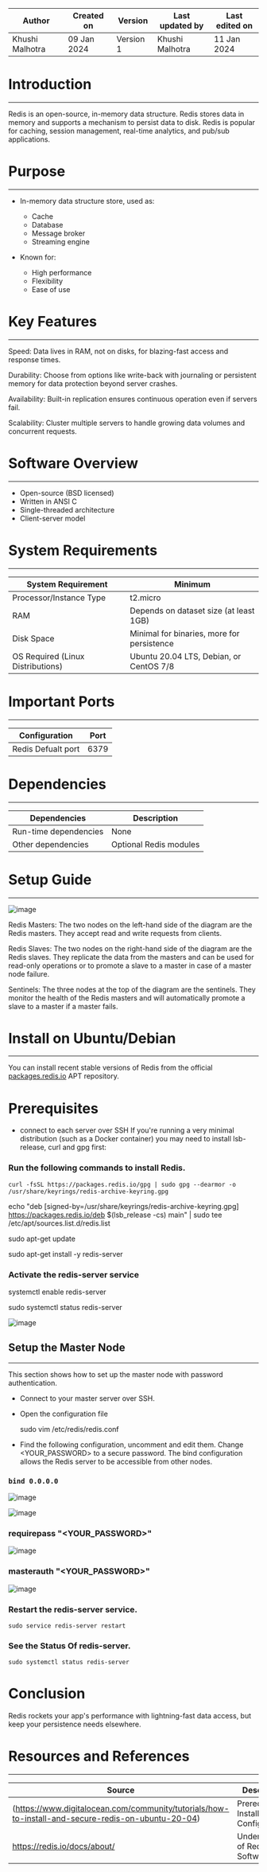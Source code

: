 

|   Author        |  Created on   |  Version   | Last updated by  | Last edited on |
| --------------- | --------------| -----------|----------------- | -------------- |
| Khushi Malhotra |  09 Jan 2024  |  Version 1 | Khushi Malhotra  | 11 Jan 2024    |


# Introduction
-----------------------------------------------------------------------------------------------------------------------------------------------------------
Redis is an open-source, in-memory data structure. Redis stores data in memory and supports a mechanism to persist data to disk. Redis is popular for caching, session management, real-time analytics, and pub/sub applications.

# Purpose
---------------------------------------------------------------------------------------------------------------------------------------------------------
   
- In-memory data structure store, used as:
	- Cache
	- Database
	- Message broker
	- Streaming engine

- Known for:
	- High performance
	- Flexibility
	- Ease of use 
 

# Key Features
---------------------------------------------------------------------------------------------------------------------------------------------------------

Speed: Data lives in RAM, not on disks, for blazing-fast access and response times.

Durability: Choose from options like write-back with journaling or persistent memory for data protection beyond server crashes.

Availability: Built-in replication ensures continuous operation even if servers fail.

Scalability: Cluster multiple servers to handle growing data volumes and concurrent requests.

# Software Overview
---------------------------------------------------------------------------------------------------------------------------------------------------------
- Open-source (BSD licensed)
- Written in ANSI C
- Single-threaded architecture
- Client-server model

# System Requirements
---------------------------------------------------------------------------------------------------------------------------------------------------------
|   System Requirement              |             Minimum                        |
|-----------------------------------|--------------------------------------------|
| Processor/Instance Type           |             t2.micro                       | 
| RAM                               | Depends on dataset size (at least 1GB)     |
| Disk Space                        | Minimal for binaries, more for persistence |            
| OS Required (Linux Distributions) | Ubuntu 20.04 LTS, Debian, or CentOS 7/8    |

# Important Ports
---------------------------------------------------------------------------------------------------------------------------------------------------------

| Configuration       | Port  | 
| ------------------- |-------|
| Redis Defualt port  | 6379  |

                                                                   
# Dependencies
---------------------------------------------------------------------------------------------------------------------------------------------------------

| Dependencies           | Description            | 
| ---------------------- |------------------------|           
| Run-time dependencies  | None                   |
| Other dependencies     | Optional Redis modules |


# Setup Guide
---------------------------------------------------------------------------------------------------------------------------------------------------------
![image](https://github.com/avengers-p7/Documentation/assets/156056460/1f731c1d-e0d3-4f91-aa93-3f9ac6b8830e)

Redis Masters: The two nodes on the left-hand side of the diagram are the Redis masters. They accept read and write requests from clients.

Redis Slaves: The two nodes on the right-hand side of the diagram are the Redis slaves. They replicate the data from the masters and can be used for read-only operations or to promote a slave to a master in case of a master node failure.

Sentinels: The three nodes at the top of the diagram are the sentinels. They monitor the health of the Redis masters and will automatically promote a slave to a master if a master fails.

# Install on Ubuntu/Debian
---------------------------------------------------------------------------------------------------------------------------------------------------------
You can install recent stable versions of Redis from the official [packages.redis.io](http://packages.redis.io/) APT repository.

# Prerequisites
- connect to each server over SSH
If you're running a very minimal distribution (such as a Docker container) you may need to install lsb-release, curl and gpg first:

### Run the following commands to install Redis.

    curl -fsSL https://packages.redis.io/gpg | sudo gpg --dearmor -o /usr/share/keyrings/redis-archive-keyring.gpg 

echo "deb [signed-by=/usr/share/keyrings/redis-archive-keyring.gpg] https://packages.redis.io/deb $(lsb_release -cs) main" | sudo tee /etc/apt/sources.list.d/redis.list

sudo apt-get update

sudo apt-get install -y redis-server

### Activate the redis-server service 

systemctl enable redis-server

sudo systemctl status redis-server

![image](https://github.com/avengers-p7/Documentation/assets/156056460/ca800e51-7c97-4031-aaa6-63db6be54ac0)


## Setup the Master Node
---------------------------------------------------------------------------------------------------------------------------------------------------------
This section shows how to set up the master node with password authentication.
- Connect to your master server over SSH.
- Open the configuration file 
 
  sudo vim /etc/redis/redis.conf

- Find the following configuration, uncomment and edit them. Change <YOUR_PASSWORD> to a secure password. The bind configuration allows the Redis server 
  to be accessible from other nodes.

### `bind 0.0.0.0`
  
![image](https://github.com/avengers-p7/Documentation/assets/156056460/634272e5-3749-428f-bbdc-ca08d399c068)

![image](https://github.com/avengers-p7/Documentation/assets/156056460/4ac687ea-1129-4cc1-a898-85263403d50b)

### requirepass "<YOUR_PASSWORD>"

![image](https://github.com/avengers-p7/Documentation/assets/156056460/0dd56ffd-0da1-4ee5-b93a-402da305ef98)

###  masterauth "<YOUR_PASSWORD>"

![image](https://github.com/avengers-p7/Documentation/assets/156056460/18136e0e-447b-45bb-ba27-702e3878637c)


### Restart the redis-server service.

    sudo service redis-server restart
    
### See the Status Of redis-server.

    sudo systemctl status redis-server
  

# Conclusion

Redis rockets your app's performance with lightning-fast data access, but keep your persistence needs elsewhere.

# Resources and References
---------------------------------------------------------------------------------------------------------------------------------------------------------
|  Source                  |                Description | 
| ------------------------ |----------------------------|
|(https://www.digitalocean.com/community/tutorials/how-to-install-and-secure-redis-on-ubuntu-20-04) | Prerequisites, Installation & Configuration |
|https://redis.io/docs/about/           | Understanding of Redis Software  |



